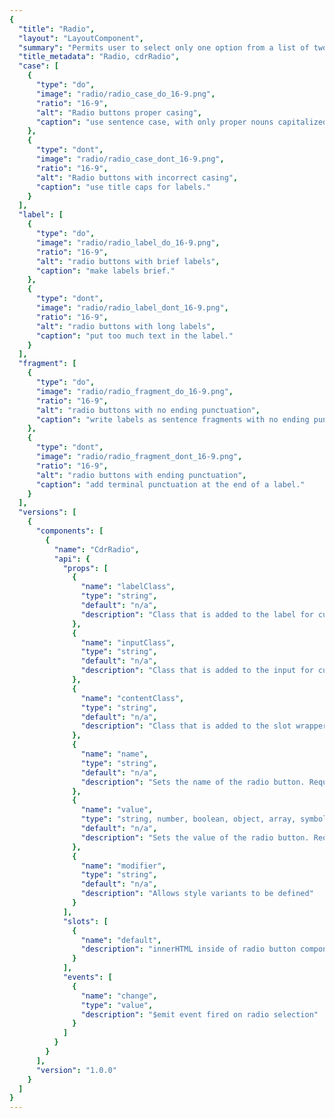 ```yaml
---
{
  "title": "Radio",
  "layout": "LayoutComponent",
  "summary": "Permits user to select only one option from a list of two or more.",
  "title_metadata": "Radio, cdrRadio",
  "case": [
    {
      "type": "do",
      "image": "radio/radio_case_do_16-9.png",
      "ratio": "16-9",
      "alt": "Radio buttons proper casing",
      "caption": "use sentence case, with only proper nouns capitalized."
    },
    {
      "type": "dont",
      "image": "radio/radio_case_dont_16-9.png",
      "ratio": "16-9",
      "alt": "Radio buttons with incorrect casing",
      "caption": "use title caps for labels."
    }
  ],
  "label": [
    {
      "type": "do",
      "image": "radio/radio_label_do_16-9.png",
      "ratio": "16-9",
      "alt": "radio buttons with brief labels",
      "caption": "make labels brief."
    },
    {
      "type": "dont",
      "image": "radio/radio_label_dont_16-9.png",
      "ratio": "16-9",
      "alt": "radio buttons with long labels",
      "caption": "put too much text in the label."
    }
  ],
  "fragment": [
    {
      "type": "do",
      "image": "radio/radio_fragment_do_16-9.png",
      "ratio": "16-9",
      "alt": "radio buttons with no ending punctuation",
      "caption": "write labels as sentence fragments with no ending punctuation."
    },
    {
      "type": "dont",
      "image": "radio/radio_fragment_dont_16-9.png",
      "ratio": "16-9",
      "alt": "radio buttons with ending punctuation",
      "caption": "add terminal punctuation at the end of a label."
    }
  ],
  "versions": [
    {
      "components": [
        {
          "name": "CdrRadio",
          "api": {
            "props": [
              {
                "name": "labelClass",
                "type": "string",
                "default": "n/a",
                "description": "Class that is added to the label for custom styles"
              },
              {
                "name": "inputClass",
                "type": "string",
                "default": "n/a",
                "description": "Class that is added to the input for custom styles"
              },
              {
                "name": "contentClass",
                "type": "string",
                "default": "n/a",
                "description": "Class that is added to the slot wrapper for custom styles"
              },
              {
                "name": "name",
                "type": "string",
                "default": "n/a",
                "description": "Sets the name of the radio button. Required"
              },
              {
                "name": "value",
                "type": "string, number, boolean, object, array, symbol, function",
                "default": "n/a",
                "description": "Sets the value of the radio button. Required"
              },
              {
                "name": "modifier",
                "type": "string",
                "default": "n/a",
                "description": "Allows style variants to be defined"
              }
            ],
            "slots": [
              {
                "name": "default",
                "description": "innerHTML inside of radio button component. This is the readable text inside the <label> element"
              }
            ],
            "events": [
              {
                "name": "change",
                "type": "value",
                "description": "$emit event fired on radio selection"
              }
            ]
          }
        }
      ],
      "version": "1.0.0"
    }
  ]
}
---
```


<cdr-doc-tabs>
<template slot="Overview">
<cdr-doc-table-of-contents-shell
  :appended-nav-items="[
      {
        text: 'Related Components'
      },
      {
        text: 'Checkbox',
        href: '../checkbox/'
      }
    ]">

## Default
Default and standard spacing for radio buttons.

<cdr-doc-example-code-pair repository-href="https://github.com/rei/rei-cedar/tree/18.08.1/src/components/radio" sandbox-href="https://codesandbox.io/s/4rx86n66l9" :backgroundToggle="false" :codeMaxHeight="false" >

```html
<div>
<cdr-radio
  name="example"
  value="a1"
>Default radio 1</cdr-radio>
<cdr-radio
  name="example"
  value="a2"
>Default radio 2</cdr-radio>
<cdr-radio
  name="example"
  :value="{val:'a3'}"
  disabled
>Default radio 3</cdr-radio>
</div>
```

</cdr-doc-example-code-pair>

## Compact

Compact spacing for radio buttons.

<cdr-doc-example-code-pair repository-href="https://github.com/rei/rei-cedar/tree/18.08.1/src/components/radio" sandbox-href="https://codesandbox.io/s/4rx86n66l9" :backgroundToggle="false" :codeMaxHeight="false">

```html
<div>
<cdr-radio
  modifier="compact"
  name="example"
  value="a1"
>Compact radio 1</cdr-radio>
<cdr-radio
  modifier="compact"
  name="example"
  value="a2"
>Compact radio 2</cdr-radio>
<cdr-radio
  modifier="compact"
  name="example"
  :value="{val:'a3'}"
  disabled
>Compact radio 3</cdr-radio>
</div>
```

</cdr-doc-example-code-pair>

## Custom

Custom styles for radio buttons.

<cdr-doc-example-code-pair repository-href="https://github.com/rei/rei-cedar/tree/18.08.1/src/components/radio" sandbox-href="https://codesandbox.io/s/4rx86n66l9" :backgroundToggle="false" :codeMaxHeight="false" class="custom-radio-example">

```html
<div>

<cdr-radio
  name="example"
  value="a1"
  modifier="hide-figure"
  input-class="no-box"
  content-class="no-box__content"
>Custom radio 1</cdr-radio>
<cdr-radio
  name="example"
  value="a2"
  modifier="hide-figure"
  input-class="no-box"
  content-class="no-box__content"
>Custom radio 2</cdr-radio>
<cdr-radio
  name="example"
  :value="{val:'a3'}"
  modifier="hide-figure"
  input-class="no-box"
  content-class="no-box__content"
  disabled
>Custom radio 3</cdr-radio>


</div>
```

</cdr-doc-example-code-pair>

</cdr-doc-table-of-contents-shell>
</template>

<template slot="Design Guidelines">
<cdr-doc-table-of-contents-shell
  :appended-nav-items="[
       {
        text: 'Related Components'
      },
      {
        text: 'Checkbox',
        href: '../checkbox/'
      }
    ]">

  <cdr-doc-alert/>

## Use when

- Selecting only 1 choice from a list is allowed
- Viewing all available options is needed
- Comparing between list of selections is desired


## Don’t use when

- Selecting from a list when multiple choices are allowed. Instead, use Checkbox component
- Providing a single selectable option. Instead, use Checkbox component (stand-alone checkbox)

## Content
When using radio buttons in a list:
- Use a logical order, whether it’s alphabetical, numerical, or time-based
- Labels should have approximately equal length
- Clearly communicate the effect of selecting the option
- Provide a link or include a subtitle for more information. Don’t rely on tooltips to explain a radio button

Radio button labels should:
- Start with a capital letter
- Use sentence case
- Avoid long labels
- Be written as sentence fragments
- No terminal punctuation

<do-dont :examples="$page.frontmatter.case" />

<do-dont :examples="$page.frontmatter.label" />

<do-dont :examples="$page.frontmatter.fragment" />

## Accessibility

To ensure that usage of this component complies with accessibility guidelines, do the following:

- Each radio button must be focusable and keyboard accessible:
  - When radio button has focus, the `space` key changes the selection
  - `tab` key moves to next element in list
- Fieldsets should be:
  - Used when associating group of radio buttons
  - Identified or described as a group using a `<legend>` tag
- Avoid nested fieldsets

For more information, review techniques and failures for:
  - [WCAG 2.0,  1.3.1 Info and Relationships](https://www.w3.org/WAI/WCAG21/Understanding/info-and-relationships.html)
  - [WCAG 2.0,  3.3.2 Labels and Instructions](https://www.w3.org/WAI/WCAG21/Understanding/labels-or-instructions.html)

## Resources

- WebAIM: [Semantic Structure: Using Lists Correctly](https://webaim.org/techniques/semanticstructure/)

</cdr-doc-table-of-contents-shell>
</template>

<template slot="API">
<cdr-doc-table-of-contents-shell
  :appended-nav-items="[
       {
        text: 'Related Components'
      },
      {
        text: 'Checkbox',
        href: '../checkbox/'
      }
    ]">

## Props

<cdr-doc-api type="prop" :api-data="$page.frontmatter.versions[0].components[0].api.props"/>

## Slots

<cdr-doc-api type="slot" :api-data="$page.frontmatter.versions[0].components[0].api.slots"/>

## Events

<cdr-doc-api type="event" :api-data="$page.frontmatter.versions[0].components[0].api.events"/>

## Modifiers

Following are modifiers for `cdrRadio` component:

- compact
- hide-figure


## Installation

Resources are available within the [cdr-radio package](https://www.npmjs.com/package/@rei/cdr-radio):

<cdr-doc-api type="installation" />

- Component: `@rei/cdr-radio`
- Component styles: `cdr-radio.css`

To incorporate the required assets for a component, use the following steps:

### #1. Install using NPM

Install the `cdr-radio` package using `npm` in your terminal:

_Terminal_

```bash
npm i -s @rei/cdr-radio
```

### #2. Import Dependencies

_main.js_

```javascript
// import your required CSS.
import "@rei/cdr-radio/dist/cdr-radio.css";
```

### #3. Add component to a template

_local.vue_

```vue
<template>
  <cdr-radio
    v-model="model"
    name="ship-pref"
    value="ship"
  >
    Ship to address
  </cdr-radio>
  <cdr-radio
    v-model="model"
    name="ship-pref"
    value="pickup"
  >
    Pick up in store
  </cdr-radio>
</template>

<script>
import { CdrRadio} from '@rei/cdr-radio';
export default {
  ...
  components: {
     CdrRadio
  }
}
</script>
```

## Usage

Cdr-radio requires `v-model` to track the value of selected radios.
Use the `hide-figure` modifier to hide the radio button itself, which leaves text label as the clickable element. Add appropriate custom styles to convey selected and unselected states.

```vue
<template>
  <cdr-radio
    v-model="model"
    name="model"
    value="model"
    modifier="hide-figure"
    input-class="no-box"
    content-class="no-box__content"
  >
    Add to cart
  </cdr-radio>
</template>
<style>
.no-box:checked ~ .no-box__content {
   color: green;

   &::after {
     content: '(checked)';
   }
 }
</style>
```
## Accessibility

- The input is wrapped in a label element, so label is automatically associated as per these guidelines [WCAG 2.0, 3.3.2 Labels and Instructions](https://www.w3.org/WAI/WCAG21/Understanding/labels-or-instructions.html)
To ensure that usage of this component complies with accessibility guidelines, do the following:
- Each radio button must be focusable and keyboard accessible:
  - When radio button has focus, the `space` key changes the selection
  - `tab` key moves to next element in list
- Fieldsets should be:
  - Used when associating group of radio buttons
  - Identified or described as a group using a `<legend>` tag
  - Avoid nested fieldsets

For more information, review techniques and failures for:
  - [WCAG 2.0,  1.3.1 Info and Relationships](https://www.w3.org/WAI/WCAG21/Understanding/info-and-relationships.html)
  - [WCAG 2.0,  3.3.2 Labels and Instructions](https://www.w3.org/WAI/WCAG21/Understanding/labels-or-instructions.html)

</cdr-doc-table-of-contents-shell>
</template>

<template slot="History">

## 1.0.0

- Sets radio value to String, Number, Boolean, Object, Array, Symbol or Function
- Hides radio buttons with `hide-figure` modifier
- Includes default and compact styling

Git commit reference [5fe44c8](https://github.com/rei/rei-cedar/commit/5fe44c8d3f53a50e0d21e77a4c9beb23486f6a53)

</template>
</cdr-doc-tabs>
